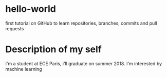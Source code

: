 # hello-world
first tutorial on GitHub to learn repositories, branches, commits and pull requests

# Description of my self
I'm a student at ECE Paris, i'll graduate on summer 2018. I'm interested by machine learning
